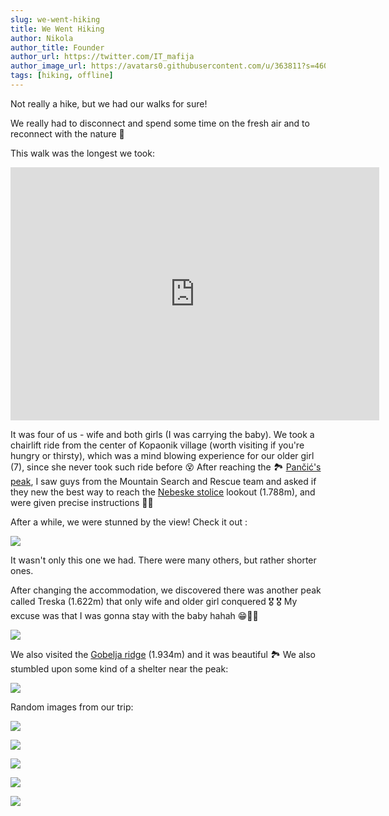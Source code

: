 ```yaml
---
slug: we-went-hiking
title: We Went Hiking
author: Nikola
author_title: Founder
author_url: https://twitter.com/IT_mafija
author_image_url: https://avatars0.githubusercontent.com/u/363811?s=460&v=4
tags: [hiking, offline]
---
```


Not really a hike, but we had our walks for sure!

We really had to disconnect and spend some time on the fresh air and to reconnect with the nature 🦅
<!--truncate-->
This walk was the longest we took:  
<iframe allowtransparency="true" scrolling="no" src="https://www.strava.com/activities/3701968881/embed/846b7c7a54832b788dddc1a2d61bbcc2ddf17c0a" width="590" height="405" frameborder="0"></iframe>  

It was four of us - wife and both girls (I was carrying the baby). We took a chairlift ride from the center of Kopaonik village (worth visiting if you're hungry or thirsty), which was a mind blowing experience for our older girl (7), since she never took such ride before 😵 After reaching the 🏞 [Pančić's peak](https://en.wikipedia.org/wiki/Pan%C4%8Di%C4%87%27s_Peak), I saw guys from the Mountain Search and Rescue team and asked if they new the best way to reach the [Nebeske stolice](https://goo.gl/maps/dntHefYrzkeRE5Ez8) lookout (1.788m), and were given precise instructions 💪🏼

After a while, we were stunned by the view! Check it out :

![](https://i.imgur.com/n1heiwL.jpg)

It wasn't only this one we had. There were many others, but rather shorter ones.

After changing the accommodation, we discovered there was another peak called Treska (1.622m) that only wife and older girl conquered 🎖 🎖 My excuse was that I was gonna stay with the baby hahah 😁🤷‍♂️

![](https://i.imgur.com/p5FxJzD.png)

We also visited the [Gobelja ridge](https://goo.gl/maps/NA12GvuPkspaQu8k7) (1.934m) and it was beautiful 🏞 We also stumbled upon some kind of a shelter near the peak:

![](https://i.imgur.com/0yg01RJ.png)

Random images from our trip:

![](https://i.imgur.com/9SO9DiO.png)

![](https://i.imgur.com/aM0DwFh.png)

![](https://i.imgur.com/HxywKvH.png)

![](https://i.imgur.com/gtRqufm.png)

![](https://i.imgur.com/ODt88Y8.png)

